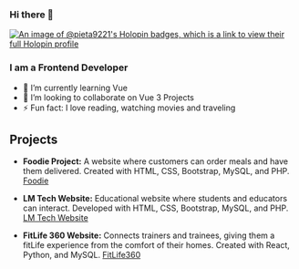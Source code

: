 ### Hi there 👋

<!--
**Pieta9221/Pieta9221** is a ✨ _special_ ✨ repository because its `README.md` (this file) appears on your GitHub profile.
-->
[![An image of @pieta9221's Holopin badges, which is a link to view their full Holopin profile](https://holopin.me/pieta9221)](https://holopin.io/@pieta9221)

### I am a Frontend Developer

- 🌱 I’m currently learning Vue 
- 👯 I’m looking to collaborate on Vue 3 Projects
- ⚡ Fun fact: I love reading, watching movies and traveling

## Projects

- **Foodie Project:** A website where customers can order meals and have them delivered. Created with HTML, CSS, Bootstrap, MySQL, and PHP. [Foodie](https://github.com/Pieta9221/foodie_project)

- **LM Tech Website:** Educational website where students and educators can interact. Developed with HTML, CSS, Bootstrap, MySQL, and PHP. [LM Tech Website](https://github.com/pieta9221/capstone)

- **FitLife 360 Website:** Connects trainers and trainees, giving them a fitLife experience from the comfort of their homes. Created with React, Python, and MySQL. [FitLife360](https://github.com/pieta9221/fitlife360)
